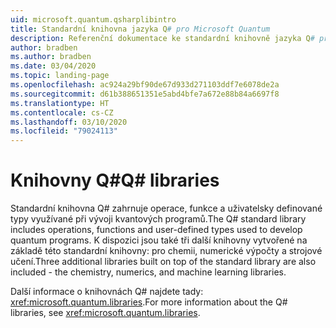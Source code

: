 ```yaml
---
uid: microsoft.quantum.qsharplibintro
title: Standardní knihovna jazyka Q# pro Microsoft Quantum
description: Referenční dokumentace ke standardní knihovně jazyka Q# pro Microsoft Quantum
author: bradben
ms.author: bradben
ms.date: 03/04/2020
ms.topic: landing-page
ms.openlocfilehash: ac924a29bf90de67d933d271103ddf7e6078de2a
ms.sourcegitcommit: d61b388651351e5abd4bfe7a672e88b84a6697f8
ms.translationtype: HT
ms.contentlocale: cs-CZ
ms.lasthandoff: 03/10/2020
ms.locfileid: "79024113"
---
```

# <a name="q-libraries"></a><span data-ttu-id="593b3-103">Knihovny Q#</span><span class="sxs-lookup"><span data-stu-id="593b3-103">Q# libraries</span></span> #

<span data-ttu-id="593b3-104">Standardní knihovna Q# zahrnuje operace, funkce a uživatelsky definované typy využívané při vývoji kvantových programů.</span><span class="sxs-lookup"><span data-stu-id="593b3-104">The Q# standard library includes operations, functions and user-defined types used to develop quantum programs.</span></span> <span data-ttu-id="593b3-105">K dispozici jsou také tři další knihovny vytvořené na základě této standardní knihovny: pro chemii, numerické výpočty a strojové učení.</span><span class="sxs-lookup"><span data-stu-id="593b3-105">Three additional libraries built on top of the standard library are also included - the chemistry, numerics, and machine learning libraries.</span></span>

<span data-ttu-id="593b3-106">Další informace o knihovnách Q# najdete tady: <xref:microsoft.quantum.libraries>.</span><span class="sxs-lookup"><span data-stu-id="593b3-106">For more information about the Q# libraries, see <xref:microsoft.quantum.libraries>.</span></span>
